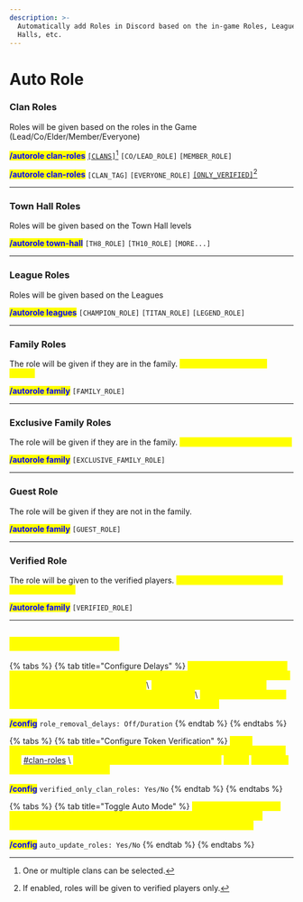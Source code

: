 ```yaml
---
description: >-
  Automatically add Roles in Discord based on the in-game Roles, Leagues, Town
  Halls, etc.
---
```


# Auto Role

### Clan Roles

Roles will be given based on the roles in the Game (Lead/Co/Elder/Member/Everyone)

<mark style="color:blue;">**/autorole clan-roles**</mark> [`[CLANS]`](#user-content-fn-1)[^1]  `[CO/LEAD_ROLE]` `[MEMBER_ROLE]`&#x20;

<mark style="color:blue;">**/autorole clan-roles**</mark> `[CLAN_TAG]`  `[EVERYONE_ROLE]` [`[ONLY_VERIFIED]`](#user-content-fn-2)[^2]&#x20;

***

### Town Hall Roles

Roles will be given based on the Town Hall levels

<mark style="color:blue;">**/autorole town-hall**</mark> `[TH8_ROLE]`  `[TH10_ROLE]` `[MORE...]`&#x20;

***

### League Roles

Roles will be given based on the Leagues

<mark style="color:blue;">**/autorole leagues**</mark> `[CHAMPION_ROLE]`  `[TITAN_ROLE]` `[LEGEND_ROLE]`&#x20;

***

### Family Roles

The role will be given if they are in the family. <mark style="color:yellow;">(any account within the family)</mark>

<mark style="color:blue;">**/autorole family**</mark> `[FAMILY_ROLE]` &#x20;

***

### Exclusive Family Roles

The role will be given if they are in the family. <mark style="color:yellow;">(all accounts are in the family)</mark>

<mark style="color:blue;">**/autorole family**</mark> `[EXCLUSIVE_FAMILY_ROLE]` &#x20;

***

### Guest Role

The role will be given if they are not in the family.

<mark style="color:blue;">**/autorole family**</mark> `[GUEST_ROLE]` &#x20;

***

### Verified Role

The role will be given to the verified players. <mark style="color:yellow;">(who verified them using the /verify command)</mark>

<mark style="color:blue;">**/autorole family**</mark> `[VERIFIED_ROLE]` &#x20;

***

## <mark style="color:yellow;">Additional Settings</mark>

{% tabs %}
{% tab title="Configure Delays" %}
<mark style="color:yellow;">If people temporarily leave their home clans for any reason, they lose their roles. To address this issue, a role removal delay can be enabled.</mark>\ <mark style="color:yellow;">Their roles will not be removed immediately but will remain for a specified period.</mark>\ <mark style="color:yellow;">However, if they do not return within this time frame, their roles will be removed.</mark>\
\
<mark style="color:blue;">**/config**</mark> `role_removal_delays: Off/Duration` &#x20;
{% endtab %}
{% endtabs %}

{% tabs %}
{% tab title="Configure Token Verification" %}
<mark style="color:yellow;">Token verification can be enabled to ensure that only legitimate users are getting the</mark> [#clan-roles](auto-role.md#clan-roles "mention") \ <mark style="color:yellow;">Verification can be performed using the</mark> <mark style="color:yellow;"></mark><mark style="color:yellow;">**/verify**</mark> <mark style="color:yellow;"></mark><mark style="color:yellow;">command with an in-game API token.</mark> \
\
<mark style="color:blue;">**/config**</mark> `verified_only_clan_roles: Yes/No` &#x20;
{% endtab %}
{% endtabs %}

{% tabs %}
{% tab title="Toggle Auto Mode" %}
<mark style="color:yellow;">Auto Role updates roles whenever changes are detected in the game. This behaviour can be disabled for manual control using the /autorole refresh command.</mark>\
\
<mark style="color:blue;">**/config**</mark> `auto_update_roles: Yes/No` &#x20;
{% endtab %}
{% endtabs %}

[^1]: One or multiple clans can be selected.

[^2]: If enabled, roles will be given to verified players only.
